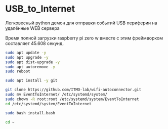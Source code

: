 # USB_to_Internet
Легковесный python демон для отправки событий USB периферии на удалённые WEB сервера



Время полной загрузки raspberry pi zero w вместе с этим фреймворком составляет 45.608 секунд.



```bash
sudo apt update -y
sudo apt upgrade -y
sudo apt dist-upgrade -y
sudo apt autoremove -y
sudo reboot
```



```bash
sudo apt install -y git

git clone https://github.com/ITMO-lab/wifi-autoconnector.git
sudo mv EventToInternet/ /etc/systemd/system/
sudo chown -R root:root /etc/systemd/system/EventToInternet
cd /etc/systemd/system/EventToInternet

sudo bash install.bash

cd ~
```


